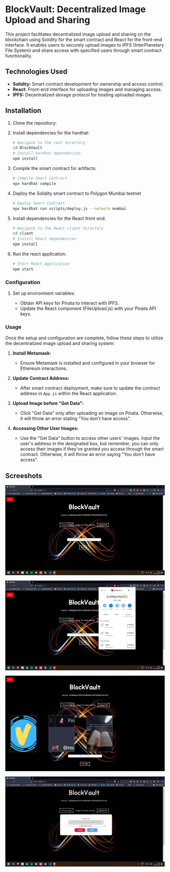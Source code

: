# BlockVault: Decentralized Image Upload and Sharing

This project facilitates decentralized image upload and sharing on the blockchain using Solidity for the smart contract and React for the front-end interface. It enables users to securely upload images to IPFS (InterPlanetary File System) and share access with specified users through smart contract functionality.

## Technologies Used

- **Solidity:** Smart contract development for ownership and access control.
- **React:** Front-end interface for uploading images and managing access.
- **IPFS:** Decentralized storage protocol for hosting uploaded images.

## Installation

1. Clone the repository:

2. Install dependencies for the hardhat:

   ```bash
   # Navigate to the root directory
   cd BlockVault
   # Install hardhat dependencies
   npm install
   ```

3. Compile the smart contract for artifacts:

   ```bash
   # Compile Smart Contract
   npx hardhat compile
   ```

4. Deploy the Solidity smart contract to Polygon Mumbai testnet
   ```bash
   # Deploy Smart Contract
   npx hardhat run scripts/deploy.js --network mumbai
   ```
5. Install dependencies for the React front end:
   ```bash
   # Navigate to the React client directory
   cd client
   # Install React dependencies
   npm install
   ```
6. Run the react application:
   ```bash
   # Start React Application
   npm start
   ```

### Configuration

1. Set up environment variables:

   - Obtain API keys for Pinata to interact with IPFS.
   - Update the React component (FileUpload.js) with your Pinata API keys.

### Usage

Once the setup and configuration are complete, follow these steps to utilize the decentralized image upload and sharing system:

1. **Install Metamask:**

   - Ensure Metamask is installed and configured in your browser for Ethereum interactions.

2. **Update Contract Address:**

   - After smart contract deployment, make sure to update the contract address in `App.js` within the React application.

3. **Upload Image before "Get Data":**

   - Click "Get Data" only after uploading an image on Pinata. Otherwise, it will throw an error stating "You don't have access".

4. **Accessing Other User Images:**
   - Use the "Get Data" button to access other users' images. Input the user's address in the designated box, but remember, you can only access their images if they've granted you access through the smart contract. Otherwise, it will throw an error saying "You don't have access".

## Screeshots

![Alt Text](/screenshot/bvHm.png)

![Alt Text](/screenshot/bvMm.png)

![Alt Text](/screenshot/bcLongSS.png)

![Alt Text](/screenshot/bvSr.png)
